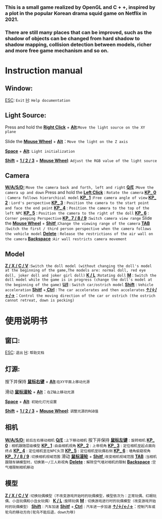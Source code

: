 ### This is a small game realized by OpenGL and C + +, inspired by a plot in the popular Korean drama squid game on Netflix in 2021.
### There are still many places that can be improved, such as the shadow of objects can be changed from hard shadow to shadow mapping, collision detection between models, richer and more free game mechanism and so on.

# Instruction manual
## Window:

<u>ESC</u>:  `Exit`
<u>H</u>: `Help documentation`

## Light Source:

Press and hold the **<u>Right Click</u>** + **<u>Alt</u>**:`Move the light source on the XY plane`

Slide the **<u>Mouse Wheel</u>** + **<u>Alt</u>**：`Move the light on the Z axis`

**<u>Space</u>** + **<u>Alt</u>**: `Light initialization`

**<u>Shift</u>** + **<u>1 / 2 / 3</u>** + **<u>Mouse Wheel</u>**: `Adjust the RGB value of the light source`

## Camera
**<u>W/A/S/D:</u>**  `Move the camera back and forth, left and right`
**<u>Q/E</u>** :`Move the camera up and down`
Press and hold the **<u>Left Click</u>** : `Rotate the camera`
**<u>KP_ 0</u>** : `Camera follows hierarchical model`
**<u>KP_ 1</u>** :`Free camera angle of view`
**<u>KP_ 2</u>** : `Lord's perspective`
**<u>KP_ 3</u>** : `Position the camera to the start point and face the end point`
**<u>KP_ 4</u>** : `Position the camera to the top of the left NPC`
**<u>KP_ 5</u>** : `Position the camera to the right of the doll`
**<u>KP_ 6</u>** : `Corner peeping Perspective`
**<u>KP_ 7 / 8 / 9</u>** :`Switch camera view range`
Slide the **<u>Mouse Wheel</u>** + **<u>Shitf </u>**:`Change the viewing range of the camera`
**<u>TAB</u>** :`Switch the first / third person perspective when the camera follows the vehicle model`
**<u>Delete</u>** : `Release the restrictions of the air wall on the camera`
**<u>Backspace</u>** :`Air wall restricts camera movement`

## Model
**<u>Z / X / C / V</u>** :`Switch the doll model (without changing the doll's model at the beginning of the game,The models are: normal doll, red eye doll, joker doll and joker girl doll)`
**<u>K / L</u>** :`Rotating doll`
**<u>M</u>** : `Switch the doll model while the game is in progress (change the doll's model at the beginning of the game)`
**<u>U/I</u>** : `Switch car/ostrich model`
**<u>Shift</u>** : `Vehicle acceleration`
**<u>Shitf</u>**  +**<u> Ctrl</u>** : `The car accelerates and then accelerates`
**<u>↑/↓/←/→</u>**：`Control the moving direction of the car or ostrich (the ostrich cannot retreat, down is pecking)`




# 使用说明书
## 窗口:

<u>ESC</u>:  `退出`
<u>H</u>: `帮助文档`

## 灯源:

按下并保持 **<u>鼠标右键</u>** + **<u>Alt</u>**:`在XY平面上移动光源`

滑动 **<u>鼠标滚轮</u>** + **<u>Alt</u>**：`在Z轴上移动光源`

**<u>Space</u>** + **<u>Alt</u>**: `初始化灯光设置`

**<u>Shift</u>** + **<u>1 / 2 / 3</u>** + **<u>Mouse Wheel</u>**: `调整光源的RGB值`

## 相机
**<u>W/A/S/D:</u>**  `前后左右移动相机`
**<u>Q/E</u>** :`上下移动相机`
按下并保持 **<u>鼠标左键</u>** : `旋转相机`
**<u>KP_ 0</u>** : `相机跟随层级模型`
**<u>KP_ 1</u>** :`自由相机视角`
**<u>KP_ 2</u>** : `上帝视角`
**<u>KP_ 3</u>** : `定位相机至起点面向终点`
**<u>KP_ 4</u>** : `定位相机至左NPC头顶`
**<u>KP_ 5</u>** : `定位相机至玩偶右侧`
**<u>KP_ 6</u>** : `墙角偷窥视角`
**<u>KP_ 7 / 8 / 9</u>** :`切换相机视域范围`
滑动 **<u>鼠标滚轮</u>** + **<u>Shitf </u>**  :`改变相机视域范围`
**<u>TAB</u>** :`当相机跟随车辆模型时，切换第一/三人称视角`
**<u>Delete</u>** : `解除空气墙对相机的限制`
**<u>Backspace</u>** :`空气墙限制相机移动`

## 模型
**<u>Z / X / C / V</u>** :`切换玩偶模型（不改变游戏开始时的玩偶模型，模型依次为：正常玩偶、红眼玩偶、小丑玩偶和小丑女玩偶）`
**<u>K / L</u>** :`旋转玩偶`
**<u>M</u>** : `切换游戏进行时的玩偶模型（改变游戏开始时的玩偶模型）`
**<u>Shift</u>** : `汽车加速`
**<u>Shitf</u>**  +**<u> Ctrl</u>** : `汽车进一步加速`
**<u>↑/↓/←/→</u>**：`控制汽车或鸵鸟的移动方向(鸵鸟不能后退，down为啄)`